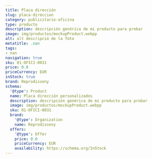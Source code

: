 ```yaml
---
title: Placa dirección
slug: placa-direccion
category: publicitario-oficina
type: producto
description: descripción genérica de mi producto para probar
image: img/productos/mockupProduct.webpp
alt: alt descripció de la foto
metatitle: .nan
tags:
- nan
navigation: true
sku: 01-OFICI-0031
price: 0.0
priceCurrency: EUR
inStock: true
brand: Reprodisseny
schema:
  '@type': Product
  name: Placa dirección personalizados
  description: descripción genérica de mi producto para probar
  image: img/productos/mockupProduct.webpp
  sku: 01-OFICI-0031
  brand:
    '@type': Organization
    name: Reprodisseny
  offers:
    '@type': Offer
    price: 0.0
    priceCurrency: EUR
    availability: https://schema.org/InStock
---
```

